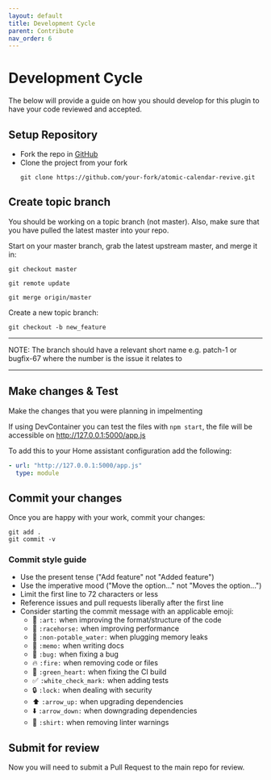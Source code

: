 ```yaml
---
layout: default
title: Development Cycle
parent: Contribute
nav_order: 6
---
```


# Development Cycle

The below will provide a guide on how you should develop for this plugin to have your code reviewed and accepted.

## Setup Repository

* Fork the repo in [GitHub](https://github.com/marksie1988/atomic-calendar-revive)
* Clone the project from your fork
  ```shell
  git clone https://github.com/your-fork/atomic-calendar-revive.git
  ```

## Create topic branch
You should be working on a topic branch (not master). Also, make sure that you have pulled the latest master into your repo.

Start on your master branch, grab the latest upstream master, and merge it in:

```shell
git checkout master
```

```shell
git remote update
```

```shell
git merge origin/master
```

Create a new topic branch:

```shell
git checkout -b new_feature
```

---

NOTE:
The branch should have a relevant short name e.g. patch-1 or bugfix-67 where the number is the issue it relates to

---

## Make changes & Test

Make the changes that you were planning in impelmenting

If using DevContainer you can test the files with `npm start`, the file will be accessible on http://127.0.0.1:5000/app.js

To add this to your Home assistant configuration add the following:
```yaml
- url: "http://127.0.0.1:5000/app.js"
  type: module
```

## Commit your changes

Once you are happy with your work, commit your changes:

```shell
git add .
git commit -v
```

### Commit style guide

* Use the present tense ("Add feature" not "Added feature")
* Use the imperative mood ("Move the option..." not "Moves the option...")
* Limit the first line to 72 characters or less
* Reference issues and pull requests liberally after the first line
* Consider starting the commit message with an applicable emoji:
    * :art: `:art:` when improving the format/structure of the code
    * :racehorse: `:racehorse:` when improving performance
    * :non-potable_water: `:non-potable_water:` when plugging memory leaks
    * :memo: `:memo:` when writing docs
    * :bug: `:bug:` when fixing a bug
    * :fire: `:fire:` when removing code or files
    * :green_heart: `:green_heart:` when fixing the CI build
    * :white_check_mark: `:white_check_mark:` when adding tests
    * :lock: `:lock:` when dealing with security
    * :arrow_up: `:arrow_up:` when upgrading dependencies
    * :arrow_down: `:arrow_down:` when downgrading dependencies
    * :shirt: `:shirt:` when removing linter warnings

## Submit for review

Now you will need to submit a Pull Request to the main repo for review.
